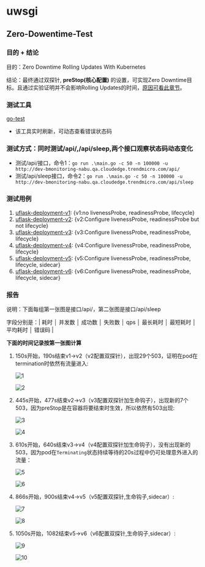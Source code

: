 # uwsgi
## Zero-Dowentime-Test
### 目的 + 结论
目的：Zero Downtime Rolling Updates With Kubernetes

结论：最终通过双探针, **preStop(核心配置)** 的设置，可实现Zero Downtime目标。且通过实验证明并不会影响Rolling Updates的时间，[原因可看此章节](../../README.md#二-控制滚动升级速率)。
### 测试工具
[go-test](https://github.com/link1st/go-stress-testing)
- 该工具实时刷新，可动态查看错误状态码

### 测试方式：同时测试/api/,/api/sleep,两个接口观察状态码动态变化
- 测试/api/接口，命令1：`go run .\main.go -c 50 -n 100000 -u http://dev-bmonitoring-nabu.qa.cloudedge.trendmicro.com/api/`
- 测试/api/sleep接口，命令2：`go run .\main.go -c 50 -n 100000 -u http://dev-bmonitoring-nabu.qa.cloudedge.trendmicro.com/api/sleep`
### 测试用例
1. [uflask-deployment-v1](../uwsgi/uflask-deployment-v1.yaml): {v1:no livenessProbe, readinessProbe, lifecycle}
2. [uflask-deployment-v2](../uwsgi/uflask-deployment-v2.yaml): {v2:Configure livenessProbe, readinessProbe but not lifecycle}
3. [uflask-deployment-v3](../uwsgi/uflask-deployment-v3.yaml): {v3:Configure livenessProbe, readinessProbe, lifecycle}
4. [uflask-deployment-v4](../uwsgi/uflask-deployment-v4.yaml): {v4:Configure livenessProbe, readinessProbe, lifecycle}
5. [uflask-deployment-v5](../uwsgi/uflask-deployment-v5.yaml): {v5:Configure livenessProbe, readinessProbe, lifecycle, sidecar}
6. [uflask-deployment-v6](../uwsgi/uflask-deployment-v6.yaml): {v6:Configure livenessProbe, readinessProbe, lifecycle, sidecar}
### 报告
说明：下面每组第一张图是接口/api/，第二张图是接口/api/sleep

字段分别是：| 耗时 │ 并发数 │ 成功数 │ 失败数 │ qps │ 最长耗时 │ 最短耗时 │ 平均耗时 │ 错误码 |

**下面的时间记录按第一张图计算**
1. 150s开始，190s结束v1->v2（v2配置双探针），出现29个503，证明在pod在termination时依然有流量进入:
    
    ![1](.README_images/271f4d07.png) 
    
    ![2](.README_images/916c1ab5.png)
2. 445s开始，477s结束v2->v3（v3配置双探针加生命钩子），出现新的7个503，因为preStop是在容器将要结束时生效，所以依然有503出现:
    
    ![3](.README_images/eb921e25.png) 
    
    ![4](.README_images/b1087f39.png)
3. 610s开始，640s结束v3->v4（v4配置双探针加生命钩子），没有出现新的503，因为pod在`Terminating`状态持续等待的20s过程中仍可处理意外进入的流量：
    
    ![5](.README_images/fce94d9a.png) 
    
    ![6](.README_images/01e94c24.png)
4. 866s开始，900s结束v4->v5（v5配置双探针,生命钩子,sidecar）: 
    
    ![7](.README_images/a52e3d64.png) 
    
    ![8](.README_images/da8acc99.png)
5. 1050s开始，1082结束v5->v6（v6配置双探针,生命钩子,sidecar）: 
    
    ![9](.README_images/7965dce2.png) 
    
    ![10](.README_images/55a105d0.png)